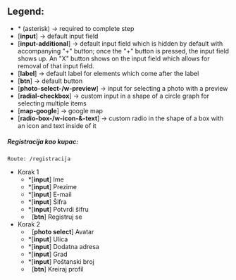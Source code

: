 ## Legend:

- \* (asterisk) \-> required to complete step
- [**input**] \-> default input field
- [**input-additional**] \-> default input field which is hidden by default with accompanying "+" button; once the "+" button is pressed, the input field shows up. An "X" button shows on the input field which allows for removal of that input field.
- [**label**] \-> default label for elements which come after the label
- [**btn**] \-> default button
- [**photo-select-/w-preview**] \-> input for selecting a photo with a preview
- [**radial-checkbox**] \-> custom input in a shape of a circle graph for selecting multiple items
- [**map-google**] \-> google map
- [**radio-box-/w-icon-&-text**] \-> custom radio in the shape of a box with an icon and text inside of it

##### Registracija kao **kupac**:
```Route: /registracija```

- Korak 1
    - \*[**input**] Ime
    - \*[**input**] Prezime
    - \*[**input**] E-mail
    - \*[**input**] Šifra
    - \*[**input**] Potvrdi šifru
    - &nbsp; [**btn**] Registruj se
    &nbsp;
- Korak 2
    - &nbsp; [**photo select**] Avatar
    - \*[**input**] Ulica
    - \*[**input**] Dodatna adresa
    - \*[**input**] Grad
    - \*[**input**] Poštanski broj
    - &nbsp; [**btn**] Kreiraj profil
    &nbsp;
